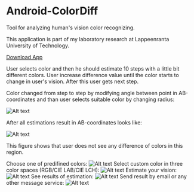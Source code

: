 Android-ColorDiff
=================

Tool for analyzing human's vision color recognizing.

This application is part of my laboratory research at Lappeenranta University of Technology. 

[Download App](/downloads/ColorDiff.apk)

User selects color and then he should estimate 10 steps with a little bit different colors. User increase difference value until the color starts to change in user's vision. After this user gets next step. 

Color changed from step to step by modifying angle between point in AB-coordinates and than user selects suitable color by changing radius:

![Alt text](/img/img_1.png "")

After all estimations result in AB-coordinates looks like:

![Alt text](/img/img_2.png "")

This figure shows that user does not see any difference of colors in this region. 

Choose one of predifined colors:
![Alt text](/img/app_scr_1.png "")
Select custom color in three color spaces (RGB/CIE LAB/CIE LCH):
![Alt text](/img/app_scr_2.png "")
Estimate your vision:
![Alt text](/img/app_scr_3.png "")
See results of estimation:
![Alt text](/img/app_scr_4.png "")
Send result by email or any other message service: 
![Alt text](/img/app_scr_5.png "")